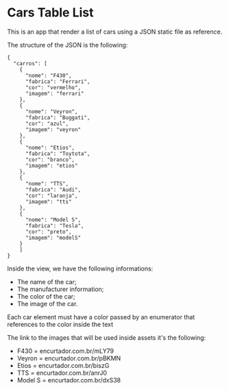 # Cars Table List
This is an app that render a list of cars using a JSON static file as reference.

The structure of the JSON is the following:

```
{
  "carros": [
    {
      "nome": "F430",
      "fabrica": "Ferrari",
      "cor": "vermelho",
      "imagem": "ferrari"
    },
    {
      "nome": "Veyron",
      "fabrica": "Buggati",
      "cor": "azul",
      "imagem": "veyron"
    },
    {
      "nome": "Etios",
      "fabrica": "Toytota",
      "cor": "branco",
      "imagem": "etios"
    },
    {
      "nome": "TTS",
      "fabrica": "Audi",
      "cor": "laranja",
      "imagem": "tts"
    },
    {
      "nome": "Model S",
      "fabrica": "Tesla",
      "cor": "preto",
      "imagem": "modelS"
    }
    ]
}
```

Inside the view, we have the following informations:

- The name of the car;
- The manufacturer information;
- The color of the car;
- The image of the car.

Each car element must have a color passed by an enumerator that references to the color inside the text

The link to the images that will be used inside assets it's the following:
- F430 = encurtador.com.br/mLY79
- Veyron = encurtador.com.br/pBKMN
- Etios = encurtador.com.br/biszG
- TTS = encurtador.com.br/anrJ0
- Model S = encurtador.com.br/dxS38
